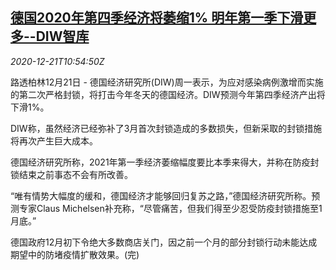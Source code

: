 <!--1608549794000-->
[德国2020年第四季经济将萎缩1% 明年第一季下滑更多--DIW智库](https://cn.reuters.com/article/germany-q4-recession-1221-idCNKBS28V16A)
------

<div><i>2020-12-21T10:54:50Z</i></div><p>路透柏林12月21日 - 德国经济研究所(DIW)周一表示，为应对感染病例激增而实施的第二次严格封锁，将打击今年冬天的德国经济。DIW预测今年第四季经济产出将下滑1%。</p><p>DIW称，虽然经济已经弥补了3月首次封锁造成的多数损失，但新采取的封锁措施将再次产生巨大成本。</p><p>德国经济研究所称，2021年第一季经济萎缩幅度要比本季来得大，并称在防疫封锁结束之前事态不会有所改善。</p><p>“唯有情势大幅度的缓和，德国经济才能够回归复苏之路，”德国经济研究所称。预测专家Claus Michelsen补充称，“尽管痛苦，但我们得至少忍受防疫封锁措施至1月底。”</p><p>德国政府12月初下令绝大多数商店关门，因之前一个月的部分封锁行动未能达成期望中的防堵疫情扩散效果。(完)</p>

